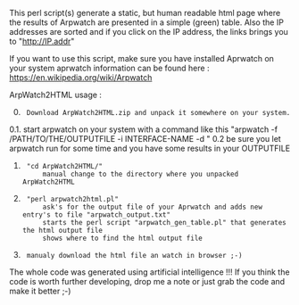 This perl script(s) generate a static, but human readable html page where the results of Arpwatch are presented in a simple (green) table.
Also the IP addresses are sorted and if you click on the IP address, the links brings you to "http://IP.addr"

If you want to use this script, make sure you have installed Aprwatch on your system
aprwatch information can be found here : https://en.wikipedia.org/wiki/Arpwatch

ArpWatch2HTML usage :

0.      Download ArpWatch2HTML.zip and unpack it somewhere on your system.

0.1.    start arpwatch on your system with a command like this "arpwatch -f /PATH/TO/THE/OUTPUTFILE -i INTERFACE-NAME -d "
0.2     be sure you let arpwatch run for some time and you have some results in your OUTPUTFILE
1.      "cd ArpWatch2HTML/"
            manual change to the directory where you unpacked ArpWatch2HTML
2.      "perl arpwatch2html.pl"
            ask's for the output file of your Aprwatch and adds new entry's to file "arpwatch_output.txt"
            starts the perl script "arpwatch_gen_table.pl" that generates the html output file
            shows where to find the html output file
3.      manualy download the html file an watch in browser ;-)

The whole code was generated using artificial intelligence !!!
If you think the code is worth further developing, drop me a note or just grab the code and make it better ;-)
